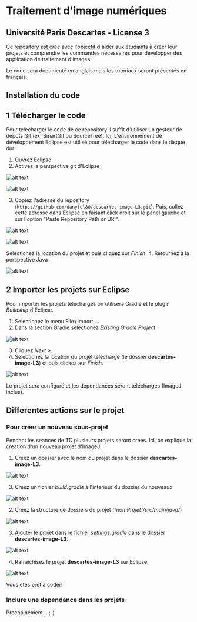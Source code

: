 # Traitement d'image numériques
## Université Paris Descartes -  License 3

Ce repository est crée avec l'objectif d'aider aux étudiants à créer leur projets et comprendre les commandes necessaires pour developper des application de traitement d'images.

Le code sera documenté en anglais mais les tutoriaux seront présentés en français.

## Installation du code
## 1 Télécharger le code
Pour telecharger le code de ce repository il suffit d'utiliser un gesteur de dépots Git (ex. SmartGit ou SourceTree). Ici, L'environnement de développement Eclipse est utilisé pour télecharger le code dans le disque dur.

1. Ouvrez Eclipse.
2. Activez la perspective git d'Eclipse

![alt text](https://raw.githubusercontent.com/danyfel80/descartes-image-L3/master/img/screenshot1.png)

![alt text](https://raw.githubusercontent.com/danyfel80/descartes-image-L3/master/img/screenshot2.png)

3. Copiez l'adresse du repository (`https://github.com/danyfel80/descartes-image-L3.git`). Puis, collez cette adresse dans Eclipse en faisant click droit sur le panel gauche et sur l'option "Paste Repository Path or URI".

![alt text](https://raw.githubusercontent.com/danyfel80/descartes-image-L3/master/img/screenshot3.png)

![alt text](https://raw.githubusercontent.com/danyfel80/descartes-image-L3/master/img/screenshot4.png)

Selectionez la location du projet et puis cliquez sur _Finish_.
4. Retournez à la perspective Java

![alt text](https://raw.githubusercontent.com/danyfel80/descartes-image-L3/master/img/screenshot5.png)

## 2 Importer les projets sur Eclipse
Pour importer les projets téléchargés on utilisera Gradle et le plugin _Buildship_ d'Eclipse.
1. Selectionez le menu File>Import....
2. Dans la section Gradle selectionez _Existing Gradle Project_.

![alt text](https://raw.githubusercontent.com/danyfel80/descartes-image-L3/master/img/screenshot6.png)

3. Cliquez _Next >_.
4. Selectionez la location du projet télechargé (le dossier **descartes-image-L3**) et puis clickez sur _Finish_.

![alt text](https://raw.githubusercontent.com/danyfel80/descartes-image-L3/master/img/screenshot7.png)

Le projet sera configuré et les dependances seront téléchargés (ImageJ inclus).

## Differentes actions sur le projet
### Pour creer un nouveau sous-projet
Pendant les seances de TD plusieurs projets seront créés. Ici, on explique la creation d'un nouveau projet d'ImageJ.
1. Créez un dossier avec le nom du projet dans le dossier **descartes-image-L3**.

![alt text](https://raw.githubusercontent.com/danyfel80/descartes-image-L3/master/img/screenshot8.png)

3. Créez un fichier _build.gradle_ à l'interieur du dossier du nouveaux.

![alt text](https://raw.githubusercontent.com/danyfel80/descartes-image-L3/master/img/screenshot9.png)

2. Créez la structure de dossiers du projet (_[nomProjet]/src/main/java/_)

![alt text](https://raw.githubusercontent.com/danyfel80/descartes-image-L3/master/img/screenshot10.png)

3. Ajouter le projet dans le fichier _settings.gradle_ dans le dossier **descartes-image-L3**.

![alt text](https://raw.githubusercontent.com/danyfel80/descartes-image-L3/master/img/screenshot11.png)

4. Rafraichisez le projet **descartes-image-L3** sur Eclipse.

![alt text](https://raw.githubusercontent.com/danyfel80/descartes-image-L3/master/img/screenshot12.png)

Vous etes pret à coder!

### Inclure une dependance dans les projets
Prochainement... ;-)
